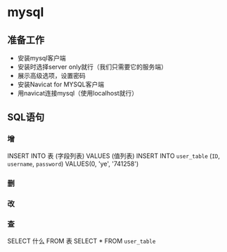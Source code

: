 # mysql
## 准备工作
- 安装mysql客户端
- 安装时选择server only就行（我们只需要它的服务端）
- 展示高级选项，设置密码
- 安装Navicat for MYSQL客户端
- 用navicat连接mysql（使用localhost就行）

## SQL语句
### 增
INSERT INTO 表 (字段列表) VALUES (值列表)
INSERT INTO `user_table` (`ID`, `username`, `password`) VALUES(0, 'ye', '741258')
### 删
### 改
### 查
SELECT 什么 FROM 表
SELECT * FROM `user_table`
